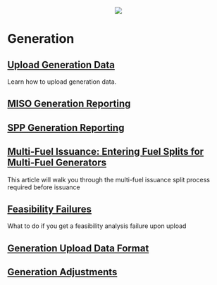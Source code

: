 <p align="center">
  <img align="center" src="https://www.mrets.org/wp-content/uploads/2019/08/mrets_logo_@2x-2.png">
</p>

# Generation

## [Upload Generation Data](https://mrets.github.io/Help/generation_upload_data)
Learn how to upload generation data.

## [MISO Generation Reporting](https://github.com/mrets/Help/blob/master/MISO.md)

## [SPP Generation Reporting](https://github.com/mrets/Help/blob/master/SPP.md)

## [Multi-Fuel Issuance: Entering Fuel Splits for Multi-Fuel Generators](https://mrets.github.io/Help/generation_multi_fuel)
This article will walk you through the multi-fuel issuance split process required before issuance

## [Feasibility Failures](https://mrets.github.io/Help/generation_feasibility_failures)
What to do if you get a feasibility analysis failure upon upload

## [Generation Upload Data Format](https://mrets.github.io/Help/generation_upload_format)

## [Generation Adjustments](https://github.com/mrets/Help/blob/master/Generation%20Adjustments.md)


